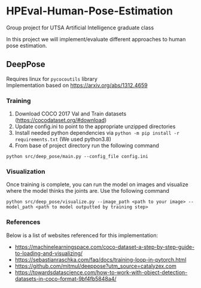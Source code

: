 # HPEval-Human-Pose-Estimation
Group project for UTSA Artificial Intelligence graduate class

In this project we will implement/evaluate different approaches to human pose estimation.

## DeepPose

Requires linux for `pycocoutils` library <br>
Implementation based on https://arxiv.org/abs/1312.4659

### Training
1. Download COCO 2017 Val and Train datasets (https://cocodataset.org/#download)
2. Update config.ini to point to the appropriate unzipped directories
3. Install needed python dependencies via `python -m pip install -r requirements.txt` (We used python3.8)
4. From base of project directory run the following command
```
python src/deep_pose/main.py --config_file config.ini
```

### Visualization
Once training is complete, you can run the model on images and visualize where the model thinks the joints are.
Use the following command
```
python src/deep_pose/visualize.py --image_path <path to your image> --model_path <path to model outputted by training step>
```
### References
Below is a list of websites referenced for this implementation:
- https://machinelearningspace.com/coco-dataset-a-step-by-step-guide-to-loading-and-visualizing/
- https://sebastianraschka.com/faq/docs/training-loop-in-pytorch.html
- https://github.com/mitmul/deeppose?utm_source=catalyzex.com
- https://towardsdatascience.com/how-to-work-with-object-detection-datasets-in-coco-format-9bf4fb5848a4/
